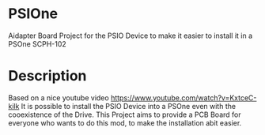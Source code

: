 # PSIOne
Aidapter Board Project for the PSIO Device to make it easier to install it in a PSOne SCPH-102

# Description

Based on a nice youtube video https://www.youtube.com/watch?v=KxtceC-kilk
It is possible to install the PSIO Device into a PSOne even with the cooexistence of the Drive.
This Project aims to provide a PCB Board for everyone who wants to do this mod, to make the installation abit easier.


